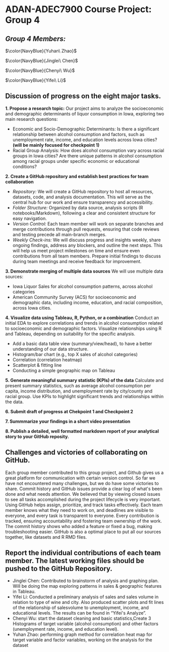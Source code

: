 # ADAN-ADEC7900 Course Project: Group 4

## **_Group 4 Members:_** 

$\color{NavyBlue}{Yuhan\ Zhao}$

$\color{NavyBlue}{Jinglei\ Chen}$

$\color{NavyBlue}{Chenyi\ Wu}$

$\color{NavyBlue}{Yifei\ Li}$

## Discussion of progress on the eight major tasks. 
**1. Propose a research topic:**
Our project aims to analyze the socioeconomic and demographic determinants of liquor consumption in Iowa, exploring two main research questions:
-  Economic and Socio-Demographic Determinants: Is there a significant relationship between alcohol consumption and factors, such as unemployment rate, income, and education levels across Iowa cities? **(will be mainly focused for checkpoint 1)**
-  Racial Group Analysis: How does alcohol consumption vary across racial groups in Iowa cities? Are there unique patterns in alcohol consumption among racial groups under specific economic or educational conditions?

**2. Create a GitHub repository and establish best practices for team collaboration**
-  _Repository:_ We will create a GitHub repository to host all resources, datasets, code, and analysis documentation. This will serve as the central hub for our work and ensure transparency and accessibility.
-  _Folder Structure:_ Organized by data source, analysis scripts (R notebooks/Markdown), following a clear and consistent structure for easy navigation.
-  _Version Control:_ Each team member will work on separate branches and merge contributions through pull requests, ensuring that code reviews and testing precede all main-branch merges.
-  _Weekly Check-ins:_ We will discuss progress and insights weekly, share ongoing findings, address any blockers, and outline the next steps. This will help us meet project milestones on time and ensure even contributions from all team members. Prepare initial findings to discuss during team meetings and receive feedback for improvement.

**3. Demonstrate merging of multiple data sources**
We will use multiple data sources:
-  Iowa Liquor Sales for alcohol consumption patterns, across alcohol categories
-  American Community Survey (ACS) for socioeconomic and demographic data, including income, education, and racial composition, across Iowa cities.

**4.  Visualize data using Tableau, R, Python, or a combination**
Conduct an initial EDA to explore correlations and trends in alcohol consumption related to socioeconomic and demographic factors.
Visualize relationships using R and Tableau, depending on suitability for the specific analysis.
-  Add a basic data table view (summary/view/head), to have a better understanding of our data structure.
-  Histogram/bar chart (e.g., top X sales of alcohol categories)
-  Correlation (correlation heatmap)
-  Scatterplot & fitting line
-  Conducting a simple geographic map on Tableau

**5. Generate meaningful summary statistic (KPIs) of the data**
Calculate and present summary statistics, such as average alcohol consumption per capita, income distribution, and unemployment rate by city/county and racial group.
Use KPIs to highlight significant trends and relationships within the data.

**6. Submit draft of progress at Chekpoint 1 and Checkpoint 2**

**7. Summmarize your findings in a short video presentation**

**8. Publish a detailed, well formatted markdown report of your analytical story to your GitHub reposity.**

## Challenges and victories of collaborating on GitHub.
  Each group member contributed to this group project, and Github gives us a great platform for communication with certain version control. So far we have not encountered many challenges, but we do have some victories to share. 
  Commit history and GitHub issues provide a clear log of what's been done and what needs attention. We believed that by viewing closed issues to see all tasks accomplished during the project lifecycle is very important. Using GitHub helps assign, prioritize, and track tasks effectively. Each team member knows what they need to work on, and deadlines are visible to everyone, and every task is transparent to everyone. Every contribution is tracked, ensuring accountability and fostering team ownership of the work. The commit history shows who added a feature or fixed a bug, making troubleshooting easier. GitHub is also a optimal place to put all our sources together, like datasets and R RMD files. 

## Report the individual contributions of each team member. The latest working files should be pushed to the GitHub Repository.
-  Jinglei Chen: Contributed to brainstorm of analysis and graphing plan. Will be doing the map exploring patterns in sales & geographic features in Tableau. 
-  Yifei Li: Conducted a preliminary analysis of sales and sales volume in relation to type of wine and city. Also produced scatter plots and fit lines of the relationship of salesvolume to unemployment, income, and educational levels. The results can be found in “Yifei's Analyze”.
-  Chenyi Wu: start the dataset cleaning and basic statistics,Create 3 Histograms of target variable (alcohol consumption) and other factors (unemployment rate, income, and education level).
-  Yuhan Zhao: performing graph method for correlation heat map for target variable and factor variables, working on the analysis for the dataset
